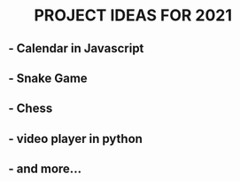 # &nbsp;&nbsp;&nbsp;&nbsp;&nbsp;&nbsp; **PROJECT IDEAS FOR 2021**
 
## - Calendar in Javascript
## - Snake Game
## - Chess
## - video player in python
## - and more...
